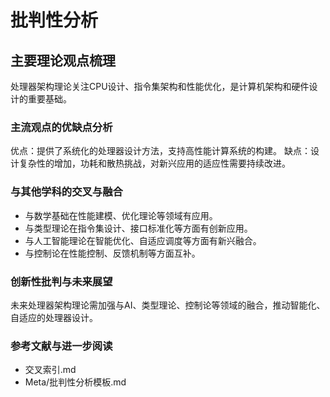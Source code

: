 # 批判性分析

## 主要理论观点梳理

处理器架构理论关注CPU设计、指令集架构和性能优化，是计算机架构和硬件设计的重要基础。

### 主流观点的优缺点分析

优点：提供了系统化的处理器设计方法，支持高性能计算系统的构建。
缺点：设计复杂性的增加，功耗和散热挑战，对新兴应用的适应性需要持续改进。

### 与其他学科的交叉与融合

- 与数学基础在性能建模、优化理论等领域有应用。
- 与类型理论在指令集设计、接口标准化等方面有创新应用。
- 与人工智能理论在智能优化、自适应调度等方面有新兴融合。
- 与控制论在性能控制、反馈机制等方面互补。

### 创新性批判与未来展望

未来处理器架构理论需加强与AI、类型理论、控制论等领域的融合，推动智能化、自适应的处理器设计。

### 参考文献与进一步阅读

- 交叉索引.md
- Meta/批判性分析模板.md
